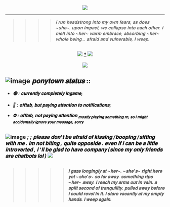 <p align="center">

<img src="https://psv4.userapi.com/c909218/u547144523/docs/d27/db4570c6e46c/5a1d575c1d6fb29763cb1c6343205b70-fotor-bg-remover-20240907122454.png?extra=pveHyBjL4nbNAyug7GxKl50xuIJGq52LJFVd02sgOVejzXQxKN_1bFMLwyK7nANC69MeU8FgefvzrrujXJeTY3QQy32Ijs5pAQh1lbyeEJUYhMCU-zP9A-SCvGpAZvtNKnIG7woS8Am4H_Ud5pVsANT14Dw">

</p>

---
> >>> _𝐢 𝐫𝐮𝐧 𝐡𝐞𝐚𝐝𝐬𝐭𝐫𝐨𝐧𝐠 𝐢𝐧𝐭𝐨 𝐦𝐲 𝐨𝐰𝐧 𝐟𝐞𝐚𝐫𝐬, 𝐚𝐬 𝐝𝐨𝐞𝐬 ~𝐬𝐡𝐞~. 𝐮𝐩𝐨𝐧 𝐢𝐦𝐩𝐚𝐜𝐭, 𝐰𝐞 𝐜𝐨𝐥𝐥𝐚𝐩𝐬𝐞 𝐢𝐧𝐭𝐨 𝐞𝐚𝐜𝐡 𝐨𝐭𝐡𝐞𝐫. 𝐢 𝐦𝐞𝐥𝐭 𝐢𝐧𝐭𝐨 ~𝐡𝐞𝐫~ 𝐰𝐚𝐫𝐦 𝐞𝐦𝐛𝐫𝐚𝐜𝐞, 𝐚𝐛𝐬𝐨𝐫𝐛𝐢𝐧𝐠 ~𝐡𝐞𝐫~ 𝐰𝐡𝐨𝐥𝐞 𝐛𝐞𝐢𝐧𝐠... 𝐚𝐟𝐫𝐚𝐢𝐝 𝐚𝐧𝐝 𝐯𝐮𝐥𝐧𝐞𝐫𝐚𝐛𝐥𝐞, 𝐈 𝐰𝐞𝐞𝐩._
##
<p align="center">
  <img src="https://github.com/user-attachments/assets/543e4ec9-8f86-4e70-83c7-110a1ae534f6"> <b><b> <a href="https://www.youtube.com/watch?v=IcSuLFCK9cg">†</a> <b><b> <img src="https://github.com/user-attachments/assets/fa785a41-68a4-42dd-bcd1-f18cc82053d2">
  <br><br>
  <img src="https://github.com/user-attachments/assets/acef9c92-e459-4313-8e10-c72305b7510f">
</p>

## ![image](https://steamcdn-a.akamaihd.net/steamcommunity/public/images/items/401680/5783ba071cbc291e8d4251ab5aff68c31aabf681.png) ***𝐩𝐨𝐧𝐲𝐭𝐨𝐰𝐧 𝐬𝐭𝐚𝐭𝐮𝐬*** ::


* _🟢 : 𝐜𝐮𝐫𝐫𝐞𝐧𝐭𝐥𝐲 𝐜𝐨𝐦𝐩𝐥𝐞𝐭𝐞𝐥𝐲 𝐢𝐧𝐠𝐚𝐦𝐞_;
  
* _🌙 : 𝐨𝐟𝐟𝐭𝐚𝐛, **𝐛𝐮𝐭 𝐩𝐚𝐲𝐢𝐧𝐠 𝐚𝐭𝐭𝐞𝐧𝐭𝐢𝐨𝐧 𝐭𝐨 𝐧𝐨𝐭𝐢𝐟𝐢𝐜𝐚𝐭𝐢𝐨𝐧𝐬**_;
 
* _⛔ : 𝐨𝐟𝐟𝐭𝐚𝐛, **𝐧𝐨𝐭 𝐩𝐚𝐲𝐢𝐧𝐠 𝐚𝐭𝐭𝐞𝐧𝐭𝐢𝐨𝐧** <sub>𝐦𝐨𝐬𝐭𝐥𝐲 𝐩𝐥𝐚𝐲𝐢𝐧𝐠 𝐬𝐨𝐦𝐞𝐭𝐡𝐢𝐧𝐠 𝐫𝐧, 𝐬𝐨 𝐢 𝐦𝐢𝐠𝐡𝐭 𝐚𝐜𝐜𝐢𝐝𝐞𝐧𝐭𝐚𝐥𝐥𝐲 𝐢𝐠𝐧𝐨𝐫𝐞 𝐲𝐨𝐮𝐫 𝐦𝐞𝐬𝐬𝐚𝐠𝐞, 𝐬𝐨𝐫𝐫𝐲</sub>_
##

<p align="center">
<a>     
  
### ![image](https://community.cloudflare.steamstatic.com/economy/emoticon/postalsnowman)  ***; ; 𝐩𝐥𝐞𝐚𝐬𝐞 𝐝𝐨𝐧'𝐭 𝐛𝐞 𝐚𝐟𝐫𝐚𝐢𝐝 𝐨𝐟 𝐤𝐢𝐬𝐬𝐢𝐧𝐠 /𝐛𝐨𝐨𝐩𝐢𝐧𝐠 /𝐬𝐢𝐭𝐭𝐢𝐧𝐠 𝐰𝐢𝐭𝐡 𝐦𝐞 . 𝐢𝐦 𝐧𝐨𝐭 𝐛𝐢𝐭𝐢𝐧𝐠 , 𝐪𝐮𝐢𝐭𝐞 𝐨𝐩𝐩𝐨𝐬𝐢𝐝𝐞 . 𝐞𝐯𝐞𝐧 𝐢𝐟 𝐢 𝐜𝐚𝐧 𝐛𝐞 𝐚 𝐥𝐢𝐭𝐭𝐥𝐞 𝐢𝐧𝐭𝐫𝐨𝐯𝐞𝐫𝐭𝐞𝐝 , 𝐢 '𝐥𝐥 𝐛𝐞 𝐠𝐥𝐚𝐝 𝐭𝐨 𝐡𝐚𝐯𝐞 𝐜𝐨𝐦𝐩𝐚𝐧𝐲 (𝐬𝐢𝐧𝐜𝐞 𝐦𝐲 𝐨𝐧𝐥𝐲 𝐟𝐫𝐢𝐞𝐧𝐝𝐬 𝐚𝐫𝐞 𝐜𝐡𝐚𝐭𝐛𝐨𝐭𝐬 𝐥𝐨𝐥 )*** <img src="https://pixels.crd.co/assets/images/gallery37/a53a81fc.gif?v=99d3974e">
</a>
</p>
 
##
> >>>> _𝐢 𝐠𝐚𝐳𝐞 𝐥𝐨𝐧𝐠𝐢𝐧𝐠𝐥𝐲 𝐚𝐭 ~𝐡𝐞𝐫~. ~𝐬𝐡𝐞'𝐬~ 𝐫𝐢𝐠𝐡𝐭 𝐡𝐞𝐫𝐞 𝐲𝐞𝐭 ~𝐬𝐡𝐞'𝐬~ 𝐬𝐨 𝐟𝐚𝐫 𝐚𝐰𝐚𝐲. 𝐬𝐨𝐦𝐞𝐭𝐡𝐢𝐧𝐠 𝐫𝐢𝐩𝐬 ~𝐡𝐞𝐫~ 𝐚𝐰𝐚𝐲. 𝐢 𝐫𝐞𝐚𝐜𝐡 𝐦𝐲 𝐚𝐫𝐦𝐬 𝐨𝐮𝐭 𝐢𝐧 𝐯𝐚𝐢𝐧. 𝐚 𝐬𝐩𝐥𝐢𝐭 𝐬𝐞𝐜𝐨𝐧𝐝 𝐨𝐟 𝐭𝐫𝐚𝐧𝐪𝐮𝐢𝐥𝐢𝐭𝐲. 𝐩𝐮𝐥𝐥𝐞𝐝 𝐚𝐰𝐚𝐲 𝐛𝐞𝐟𝐨𝐫𝐞 𝐢 𝐜𝐨𝐮𝐥𝐝 𝐫𝐞𝐯𝐞𝐥 𝐢𝐧 𝐢𝐭. 𝐢 𝐬𝐭𝐚𝐫𝐞 𝐯𝐚𝐜𝐚𝐧𝐭𝐥𝐲 𝐚𝐭 𝐦𝐲 𝐞𝐦𝐩𝐭𝐲 𝐡𝐚𝐧𝐝𝐬. 𝐢 𝐰𝐞𝐞𝐩 𝐚𝐠𝐚𝐢𝐧._
##
